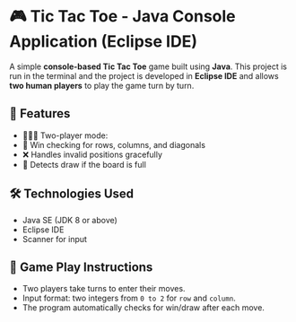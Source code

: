 # 🎮 Tic Tac Toe - Java Console Application (Eclipse IDE)

A simple **console-based Tic Tac Toe** game built using **Java**. This project is run in the terminal and the project is developed in **Eclipse IDE** and allows **two human players** to play the game turn by turn.

## 📌 Features

- 🧑‍🤝‍🧑 Two-player mode: 
- 🧠 Win checking for rows, columns, and diagonals
- ❌ Handles invalid positions gracefully
- 🤝 Detects draw if the board is full

## 🛠️ Technologies Used

- Java SE (JDK 8 or above)
- Eclipse IDE
- Scanner for input

## 🧠 Game Play Instructions

- Two players take turns to enter their moves.
- Input format: two integers from `0 to 2` for `row` and `column`.
- The program automatically checks for win/draw after each move.



